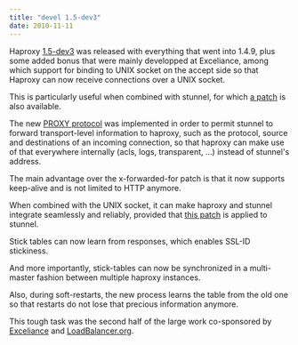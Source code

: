 ```yaml
---
title: "devel 1.5-dev3"
date: 2010-11-11
---
```

Haproxy [1.5-dev3](/download/1.5/src/CHANGELOG) was released with everything that went into 1.4.9, plus some added bonus that were mainly developped at Exceliance, among which support for binding to UNIX socket on the accept side so that Haproxy can now receive connections over a UNIX socket.

This is particularly useful when combined with stunnel, for which [a patch](/download/patches/stunnel-4.34-exceliance-aloha-unix-sockets.diff) is also available.

The new [PROXY protocol](/download/1.5/doc/proxy-protocol.txt) was implemented in order to permit stunnel to forward transport-level information to haproxy, such as the protocol, source and destinations of an incoming connection, so that haproxy can make use of that everywhere internally (acls, logs, transparent, ...) instead of stunnel's address.

The main advantage over the x-forwarded-for patch is that it now supports keep-alive and is not limited to HTTP anymore.

When combined with the UNIX socket, it can make haproxy and stunnel integrate seamlessly and reliably, provided that [this patch](/download/patches/stunnel-4.33-exceliance-aloha-sendproxy.diff) is applied to stunnel.

Stick tables can now learn from responses, which enables SSL-ID stickiness.

And more importantly, stick-tables can now be synchronized in a multi-master fashion between multiple haproxy instances.

Also, during soft-restarts, the new process learns the table from the old one so that restarts do not lose that precious information anymore.

This tough task was the second half of the large work co-sponsored by [Exceliance](http://www.exceliance.fr/) and [LoadBalancer.org](http://www.loadbalancer.org/).
